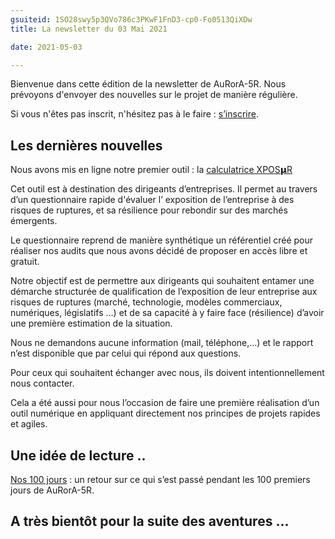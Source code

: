 ```yaml
---
gsuiteid: 1SO28swy5p3QVo786c3PKwF1FnD3-cp0-Fo0513QiXDw
title: La newsletter du 03 Mai 2021

date: 2021-05-03

---
```


Bienvenue dans cette édition de la newsletter de AuRorA-5R. Nous prévoyons d'envoyer des nouvelles sur le projet de manière régulière.

Si vous n'êtes pas inscrit, n'hésitez pas à le faire : [s’inscrire](https://www.google.com/url?q=https://aurora-5r.fr/inscription/&sa=D&source=editors&ust=1620650575190000&usg=AOvVaw0yFydAqzKuiYFh10iCwlUJ).

Les dernières nouvelles
-----------------------

Nous avons mis en ligne notre premier outil : la [calculatrice XPOS𝝻R](https://www.google.com/url?q=https://xposur.aurora-5r.fr/dashboard&sa=D&source=editors&ust=1620650575191000&usg=AOvVaw0lwDqizPgwYmB-Ltnca_Ef) 

Cet outil est à destination des dirigeants d’entreprises. Il permet au travers d’un questionnaire rapide d'évaluer l’ exposition de l’entreprise à des risques de ruptures, et sa résilience pour rebondir sur des marchés émergents.

Le questionnaire reprend de manière synthétique un référentiel créé pour réaliser nos audits que nous avons décidé de proposer en accès libre et gratuit.

Notre objectif est de permettre aux dirigeants qui souhaitent entamer une démarche structurée de qualification de l’exposition de leur entreprise aux risques de ruptures (marché, technologie, modèles commerciaux, numériques, législatifs …) et de sa capacité à y faire face (résilience) d’avoir une première estimation de la situation. 

Nous ne demandons aucune information (mail, téléphone,...) et le rapport n’est disponible que par celui qui répond aux questions. 

Pour ceux qui souhaitent échanger avec nous, ils doivent intentionnellement nous contacter.

Cela a été aussi pour nous l’occasion de faire une première réalisation d’un outil numérique en appliquant directement nos principes de projets rapides et agiles.

Une idée de lecture ..
----------------------

[Nos 100 jours](https://www.google.com/url?q=https://aurora-5r.fr/posts/Nos100jours&sa=D&source=editors&ust=1620650575192000&usg=AOvVaw2KAJcN34NcZNPf8ZlkeDRH) : un retour sur ce qui s’est passé pendant les 100 premiers jours de AuRorA-5R.

A très bientôt pour la suite des aventures ...
----------------------------------------------

